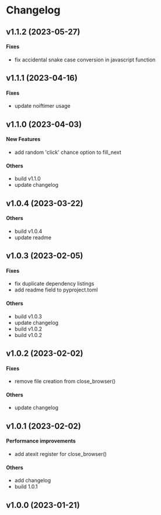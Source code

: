 # Changelog

## v1.1.2 (2023-05-27)

#### Fixes

* fix accidental snake case conversion in javascript function

## v1.1.1 (2023-04-16)

#### Fixes

* update noiftimer usage


## v1.1.0 (2023-04-03)

#### New Features

* add random 'click' chance option to fill_next
#### Others

* build v1.1.0
* update changelog


## v1.0.4 (2023-03-22)

#### Others

* build v1.0.4
* update readme


## v1.0.3 (2023-02-05)

#### Fixes

* fix duplicate dependency listings
* add readme field to pyproject.toml
#### Others

* build v1.0.3
* update changelog
* build v1.0.2
* build v1.0.2


## v1.0.2 (2023-02-02)

#### Fixes

* remove file creation from close_browser()
#### Others

* update changelog


## v1.0.1 (2023-02-02)

#### Performance improvements

* add atexit register for close_browser()
#### Others

* add changelog
* build 1.0.1


## v1.0.0 (2023-01-21)
